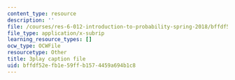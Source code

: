 ```yaml
---
content_type: resource
description: ''
file: /courses/res-6-012-introduction-to-probability-spring-2018/bffdf52efb1e59ffb1574459a694b1c8_pA83XtLeVig.vtt
file_type: application/x-subrip
learning_resource_types: []
ocw_type: OCWFile
resourcetype: Other
title: 3play caption file
uid: bffdf52e-fb1e-59ff-b157-4459a694b1c8
---
```

